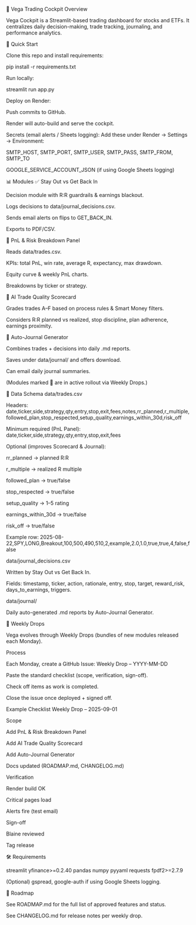 📖 Vega Trading Cockpit
Overview

Vega Cockpit is a Streamlit-based trading dashboard for stocks and ETFs.
It centralizes daily decision-making, trade tracking, journaling, and performance analytics.

🚀 Quick Start

Clone this repo and install requirements:

pip install -r requirements.txt

Run locally:

streamlit run app.py

Deploy on Render:

Push commits to GitHub.

Render will auto-build and serve the cockpit.

Secrets (email alerts / Sheets logging):
Add these under Render → Settings → Environment:

SMTP_HOST, SMTP_PORT, SMTP_USER, SMTP_PASS, SMTP_FROM, SMTP_TO

GOOGLE_SERVICE_ACCOUNT_JSON (if using Google Sheets logging)

📊 Modules
✅ Stay Out vs Get Back In

Decision module with R:R guardrails & earnings blackout.

Logs decisions to data/journal_decisions.csv.

Sends email alerts on flips to GET_BACK_IN.

Exports to PDF/CSV.

🔄 PnL & Risk Breakdown Panel

Reads data/trades.csv.

KPIs: total PnL, win rate, average R, expectancy, max drawdown.

Equity curve & weekly PnL charts.

Breakdowns by ticker or strategy.

🔄 AI Trade Quality Scorecard

Grades trades A–F based on process rules & Smart Money filters.

Considers R:R planned vs realized, stop discipline, plan adherence, earnings proximity.

🔄 Auto-Journal Generator

Combines trades + decisions into daily .md reports.

Saves under data/journal/ and offers download.

Can email daily journal summaries.

(Modules marked 🔄 are in active rollout via Weekly Drops.)

📂 Data Schema
data/trades.csv

Headers:
date,ticker,side,strategy,qty,entry,stop,exit,fees,notes,rr_planned,r_multiple,followed_plan,stop_respected,setup_quality,earnings_within_30d,risk_off

Minimum required (PnL Panel):
date,ticker,side,strategy,qty,entry,stop,exit,fees

Optional (improves Scorecard & Journal):

rr_planned → planned R:R

r_multiple → realized R multiple

followed_plan → true/false

stop_respected → true/false

setup_quality → 1–5 rating

earnings_within_30d → true/false

risk_off → true/false

Example row:
2025-08-22,SPY,LONG,Breakout,100,500,490,510,2,example,2.0,1.0,true,true,4,false,false

data/journal_decisions.csv

Written by Stay Out vs Get Back In.

Fields: timestamp, ticker, action, rationale, entry, stop, target, reward_risk, days_to_earnings, triggers.

data/journal/

Daily auto-generated .md reports by Auto-Journal Generator.

📅 Weekly Drops

Vega evolves through Weekly Drops (bundles of new modules released each Monday).

Process

Each Monday, create a GitHub Issue:
Weekly Drop – YYYY-MM-DD

Paste the standard checklist (scope, verification, sign-off).

Check off items as work is completed.

Close the issue once deployed + signed off.

Example Checklist
Weekly Drop – 2025-09-01

Scope

 Add PnL & Risk Breakdown Panel

 Add AI Trade Quality Scorecard

 Add Auto-Journal Generator

 Docs updated (ROADMAP.md, CHANGELOG.md)

Verification

 Render build OK

 Critical pages load

 Alerts fire (test email)

Sign-off

 Blaine reviewed

 Tag release

🛠️ Requirements

streamlit
yfinance>=0.2.40
pandas
numpy
pyyaml
requests
fpdf2>=2.7.9

(Optional)
gspread, google-auth if using Google Sheets logging.

🧭 Roadmap

See ROADMAP.md for the full list of approved features and status.

See CHANGELOG.md for release notes per weekly drop.
